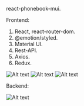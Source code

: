 react-phonebook-mui.

Frontend:

1. React, react-router-dom.
2. @emotion/styled.
3. Material UI.
4. Rest-API.
5. Axios.
6. Redux.

![Alt text](./src/components/img/react_phonebook_mui_homepage.jpg)
![Alt text](./src/components/img/react_phonebook_mui_register.jpg)
![Alt text](./src/components/img/react_phonebook_mui_perfomance.jpg)

Backend:

![Alt text](./src/components/img/node_rest_api_contacts.jpg)